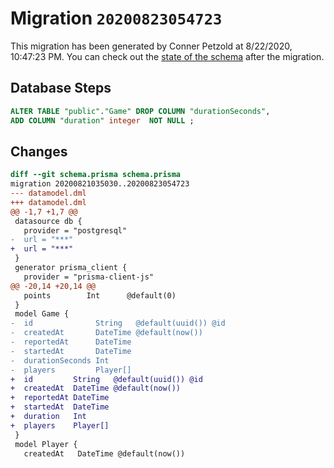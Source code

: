 # Migration `20200823054723`

This migration has been generated by Conner Petzold at 8/22/2020, 10:47:23 PM.
You can check out the [state of the schema](./schema.prisma) after the migration.

## Database Steps

```sql
ALTER TABLE "public"."Game" DROP COLUMN "durationSeconds",
ADD COLUMN "duration" integer  NOT NULL ;
```

## Changes

```diff
diff --git schema.prisma schema.prisma
migration 20200821035030..20200823054723
--- datamodel.dml
+++ datamodel.dml
@@ -1,7 +1,7 @@
 datasource db {
   provider = "postgresql"
-  url = "***"
+  url = "***"
 }
 generator prisma_client {
   provider = "prisma-client-js"
@@ -20,14 +20,14 @@
   points        Int      @default(0)
 }
 model Game {
-  id              String   @default(uuid()) @id
-  createdAt       DateTime @default(now())
-  reportedAt      DateTime
-  startedAt       DateTime
-  durationSeconds Int
-  players         Player[]
+  id         String   @default(uuid()) @id
+  createdAt  DateTime @default(now())
+  reportedAt DateTime
+  startedAt  DateTime
+  duration   Int
+  players    Player[]
 }
 model Player {
   createdAt   DateTime @default(now())
```


